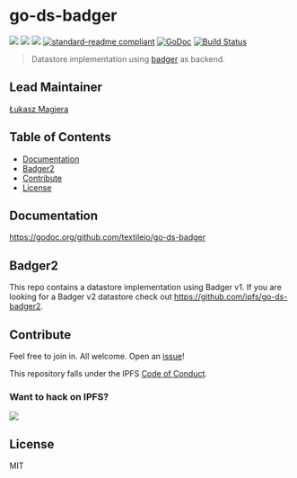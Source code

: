 # go-ds-badger

[![](https://img.shields.io/badge/made%20by-Protocol%20Labs-blue.svg?style=flat-square)](http://ipn.io)
[![](https://img.shields.io/badge/project-IPFS-blue.svg?style=flat-square)](http://ipfs.io/)
[![](https://img.shields.io/badge/freenode-%23ipfs-blue.svg?style=flat-square)](http://webchat.freenode.net/?channels=%23ipfs)
[![standard-readme compliant](https://img.shields.io/badge/standard--readme-OK-green.svg?style=flat-square)](https://github.com/RichardLitt/standard-readme)
[![GoDoc](https://godoc.org/github.com/textileio/go-ds-badger?status.svg)](https://godoc.org/github.com/textileio/go-ds-badger)
[![Build Status](https://travis-ci.org/ipfs/go-ds-badger.svg?branch=master)](https://travis-ci.org/ipfs/go-ds-badger)

> Datastore implementation using [badger](https://github.com/dgraph-io/badger) as backend.

## Lead Maintainer

[Łukasz Magiera](https://github.com/magik6k)

## Table of Contents

- [Documentation](#documentation)
- [Badger2](#badger2)
- [Contribute](#contribute)
- [License](#license)

## Documentation

https://godoc.org/github.com/textileio/go-ds-badger

## Badger2

This repo contains a datastore implementation using Badger v1. If you are looking for a Badger v2 datastore check out https://github.com/ipfs/go-ds-badger2.

## Contribute

Feel free to join in. All welcome. Open an [issue](https://github.com/textileio/go-ds-badger/issues)!

This repository falls under the IPFS [Code of Conduct](https://github.com/ipfs/community/blob/master/code-of-conduct.md).

### Want to hack on IPFS?

[![](https://cdn.rawgit.com/jbenet/contribute-ipfs-gif/master/img/contribute.gif)](https://github.com/ipfs/community/blob/master/CONTRIBUTING.md)

## License

MIT
